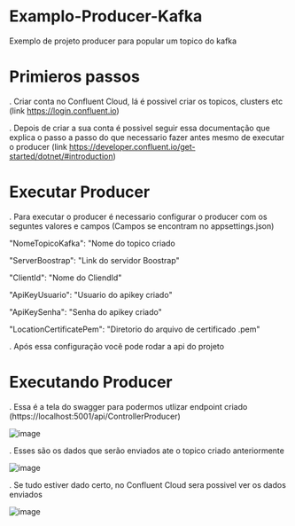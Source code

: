 # Examplo-Producer-Kafka
Exemplo de projeto producer para popular um topico do kafka

# Primieros passos
. Criar conta no Confluent Cloud, lá é possivel criar os topicos, clusters etc (link https://login.confluent.io)

. Depois de criar a sua conta é possivel seguir essa documentação que explica o passo a passo do que necessario fazer antes mesmo de executar o producer (link https://developer.confluent.io/get-started/dotnet/#introduction)

# Executar Producer
. Para executar o producer é necessario configurar o producer com os seguntes valores e campos (Campos se encontram no appsettings.json)
   
   "NomeTopicoKafka": "Nome do topico criado
   
   "ServerBoostrap": "Link do servidor Boostrap"
   
   "ClientId": "Nome do CliendId"
   
   "ApiKeyUsuario": "Usuario do apikey criado"
   
   "ApiKeySenha": "Senha do apikey criado"
   
   "LocationCertificatePem": "Diretorio do arquivo de certificado .pem"

. Após essa configuração você pode rodar a api do projeto


# Executando Producer
. Essa é a tela do swagger para podermos utlizar endpoint criado (https://localhost:5001/api/ControllerProducer)
  
![image](https://user-images.githubusercontent.com/53382267/149677866-06b89e75-44d5-414c-969d-d8ffdd193d29.png)

. Esses são os dados que serão enviados ate o topico criado anteriormente
  
![image](https://user-images.githubusercontent.com/53382267/149677951-3c3830bc-5c4e-4abe-98c3-46f76fd7289b.png)

. Se tudo estiver dado certo, no Confluent Cloud sera possivel ver os dados enviados

![image](https://user-images.githubusercontent.com/53382267/149678036-ea7f6495-1273-4d88-a520-17ede5aa0c4c.png)


